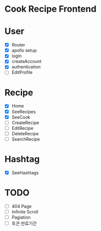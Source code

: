 # Cook Recipe Frontend

# User

- [x] Router
- [x] apollo setup
- [x] login
- [x] createAccount
- [x] authentication
- [ ] EditProfile

# Recipe

- [x] Home
- [x] SeeRecipes
- [x] SeeCook
- [ ] CreateRecipe
- [ ] EditRecipe
- [ ] DeleteRecipe
- [ ] SearchRecipe

# Hashtag

- [x] SeeHashtags

# TODO

- [ ] 404 Page
- [ ] Infinite Scroll
- [ ] Pagiation
- [ ] 토큰 만료기간
